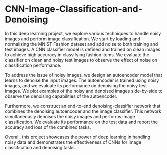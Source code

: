 # CNN-Image-Classification-and-Denoising
In this deep learning project, we explore various techniques to handle noisy images and perform image classification. We start by loading and normalizing the MNIST Fashion dataset and add noise to both training and test images. A CNN classifier model is defined and trained on clean images to achieve high accuracy in classifying fashion items. We evaluate the classifier on clean and noisy test images to observe the effect of noise on classification performance.

To address the issue of noisy images, we design an autoencoder model that learns to denoise the input images. The autoencoder is trained using noisy images, and we evaluate its performance on denoising the noisy test images. We plot examples of the noisy and denoised images side-by-side to observe the denoising capabilities of the autoencoder.

Furthermore, we construct an end-to-end denoising-classifier network that combines the denoising autoencoder and the image classifier. This network simultaneously denoises the noisy images and performs image classification. We evaluate its performance on the test data and report the accuracy and loss of the combined tasks.

Overall, this project showcases the power of deep learning in handling noisy data and demonstrates the effectiveness of CNNs for image classification and denoising tasks.
